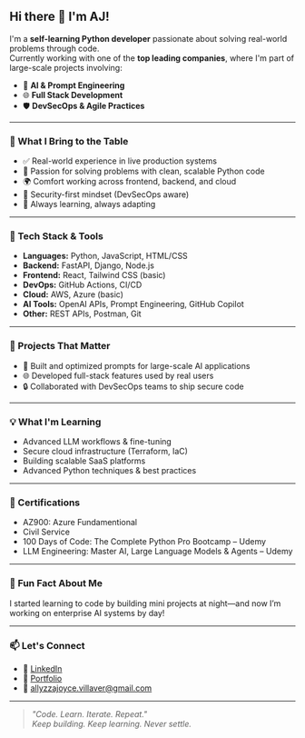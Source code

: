 ## Hi there 👋 I'm AJ!

I'm a **self-learning Python developer** passionate about solving real-world problems through code.  
Currently working with one of the **top leading companies**, where I'm part of large-scale projects involving:

- 🤖 **AI & Prompt Engineering**
- 🌐 **Full Stack Development**
- 🛡️ **DevSecOps & Agile Practices**

---

### 🧠 What I Bring to the Table
- ✅ Real-world experience in live production systems
- 🧪 Passion for solving problems with clean, scalable Python code
- 🌍 Comfort working across frontend, backend, and cloud
- 🔐 Security-first mindset (DevSecOps aware)
- 🔄 Always learning, always adapting

---

### 🧰 Tech Stack & Tools
- **Languages:** Python, JavaScript, HTML/CSS
- **Backend:** FastAPI, Django, Node.js
- **Frontend:** React, Tailwind CSS (basic)
- **DevOps:** GitHub Actions, CI/CD 
- **Cloud:** AWS, Azure (basic)
- **AI Tools:** OpenAI APIs, Prompt Engineering, GitHub Copilot
- **Other:** REST APIs, Postman, Git

---

### 🤖 Projects That Matter
- 🧠 Built and optimized prompts for large-scale AI applications
- 🌐 Developed full-stack features used by real users
- 🔒 Collaborated with DevSecOps teams to ship secure code

---
### 💡 What I'm Learning
- Advanced LLM workflows & fine-tuning  
- Secure cloud infrastructure (Terraform, IaC)  
- Building scalable SaaS platforms
- Advanced Python techniques & best practices
---
### 🏅 Certifications
- AZ900: Azure Fundamentional
- Civil Service
- 100 Days of Code: The Complete Python Pro Bootcamp – Udemy
- LLM Engineering: Master AI, Large Language Models & Agents – Udemy

---
### 🎉 Fun Fact About Me
I started learning to code by building mini projects at night—and now I’m working on enterprise AI systems by day!

---

### 📫 Let's Connect
- 💼 [LinkedIn](https://www.linkedin.com/in/allyzza-villaver-136746285/)
- 📝 [Portfolio](In-Progress)
- 📧 allyzzajoyce.villaver@gmail.com

---

> *"Code. Learn. Iterate. Repeat."*  
> *Keep building. Keep learning. Never settle.* 

